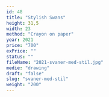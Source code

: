 ```yaml
---
id: 48
title: "Stylish Swans"
height: 31,5
width: 23
method: "Crayon on paper"
year: 2021
price: "700"
exPrice: ""
status: ""
fileName: "2021-svaner-med-stil.jpg"
medie: "drawing"
draft: "false"
slug: "svaner-med-stil"
weight: "200"
---
```

